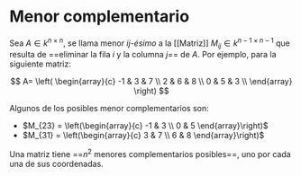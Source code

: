 # Menor complementario

Sea $A \in k^{n \times n}$, se llama menor *$ij$-ésimo* a la [[Matriz]] $M_{ij} \in k^{n-1 \times n-1}$ que resulta de ==eliminar la fila $i$ y la columna $j$== de $A$. Por ejemplo, para la siguiente matriz:

$$
A=
\left( 
    \begin{array}{c}
        -1 & 3 & 7 \\
        2 & 6 & 8 \\
        0 & 5 & 3 \\
    \end{array}
\right)
$$

Algunos de los posibles menor complementarios son:

- $M_{23} = \left(\begin{array}{c} -1 & 3 \\ 0 & 5 \end{array}\right)$
- $M_{31} = \left(\begin{array}{c} 3 & 7 \\ 6 & 8 \end{array}\right)$

Una matriz tiene ==$n^2$ menores complementarios posibles==, uno por cada una de sus coordenadas.
